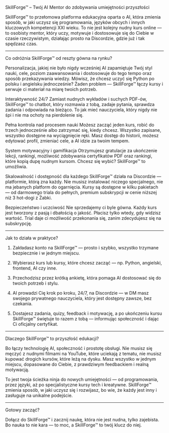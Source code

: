 SkillForge™ – Twój AI Mentor do zdobywania umiejętności przyszłości

SkillForge™ to przełomowa platforma edukacyjna oparta o AI, która zmienia sposób, w jaki uczysz się programowania, języków obcych i innych kluczowych kompetencji XXI wieku. To nie jest kolejny nudny kurs online — to osobisty mentor, który uczy, motywuje i dostosowuje się do Ciebie w czasie rzeczywistym, działając prosto na Discordzie, gdzie już i tak spędzasz czas.


---

Co odróżnia SkillForge™ od reszty gówna na rynku?

Personalizacja, jakiej nie było nigdy wcześniej
AI zapamiętuje Twój styl nauki, cele, poziom zaawansowania i dostosowuje do tego tempo oraz sposób przekazywania wiedzy. Mówisz, że chcesz uczyć się Python po polsku i angielsku jednocześnie? Żaden problem — SkillForge™ łączy kursy i serwuje ci materiał na miarę twoich potrzeb.

Interaktywność 24/7
Zamiast nudnych wykładów i suchych PDF-ów, SkillForge™ to chatbot, który rozmawia z tobą, zadaje pytania, sprawdza zadania i odpowiada na bieżąco. To jak mieć nauczyciela, który nigdy nie śpi i nie ma ochoty na pierdolenie się.

Pełna kontrola nad procesem nauki
Możesz zacząć jeden kurs, robić do trzech jednocześnie albo zatrzymać się, kiedy chcesz. Wszystko zapisane, wszystko dostępne na wyciągnięcie ręki. Masz dostęp do historii, możesz edytować profil, zmieniać cele, a AI idzie za twoim tempem.

System motywacyjny i gamifikacja
Otrzymujesz gratulacje za ukończenie lekcji, rankingi, możliwość zdobywania certyfikatów PDF oraz rankingi, które kopią dupę nudnym kursom. Chcesz się wybić? SkillForge™ to umożliwia.

Skalowalność i dostępność dla każdego
SkillForge™ działa na Discordzie — platformie, którą zna każdy. Nie musisz instalować niczego specjalnego, nie ma jebanych platform do ogarnięcia. Kursy są dostępne w kilku pakietach — od darmowego triala do pełnych, premium subskrypcji w cenie niższej niż 3 hot-dogi z Żabki.

Bezpieczeństwo i uczciwość
Nie sprzedajemy ci byle gówna. Każdy kurs jest tworzony z pasją i dbałością o jakość. Płacisz tylko wtedy, gdy widzisz wartość. Trial daje ci możliwość przekonania się, zanim zdecydujesz się na subskrypcję.



---

Jak to działa w praktyce?

1. Zakładasz konto na SkillForge™ — prosto i szybko, wszystko trzymane bezpiecznie i w jednym miejscu.


2. Wybierasz kurs lub kursy, które chcesz zacząć — np. Python, angielski, frontend, AI czy inne.


3. Przechodzisz przez krótką ankietę, która pomaga AI dostosować się do twoich potrzeb i stylu.


4. AI prowadzi Cię krok po kroku, 24/7, na Discordzie — w DM masz swojego prywatnego nauczyciela, który jest dostępny zawsze, bez czekania.


5. Dostajesz zadania, quizy, feedback i motywację, a po ukończeniu kursu SkillForge™ świętuje to razem z tobą — informując społeczność i dając Ci oficjalny certyfikat.




---

Dlaczego SkillForge™ to przyszłość edukacji?

Bo łączy technologię AI, społeczność i prostotę obsługi. Nie musisz się męczyć z nudnymi filmami na YouTube, które uciekają z tematu, nie musisz kupować drogich kursów, które leżą na dysku. Masz wszystko w jednym miejscu, dopasowane do Ciebie, z prawdziwym feedbackiem i realną motywacją.

To jest twoja ścieżka ninja do nowych umiejętności — od programowania, przez języki, aż po specjalistyczne kursy tech i kreatywne. SkillForge™ zmienia sposób, w jaki uczysz się i rozwijasz, bo wie, że każdy jest inny i zasługuje na unikalne podejście.


---

Gotowy zacząć?

Dołącz do SkillForge™ i zacznij naukę, która nie jest nudna, tylko zajebista. Bo nauka to nie kara — to moc, a SkillForge™ to twój klucz do niej.